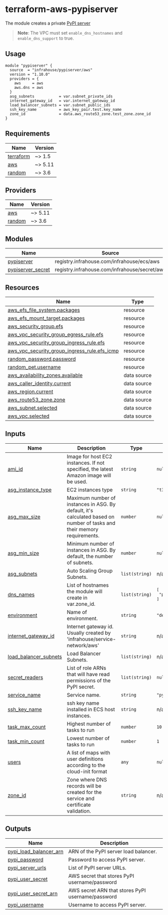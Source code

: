 # terraform-aws-pypiserver
The module creates a private [PyPI server](https://github.com/pypiserver/pypiserver)

> **Note**: The VPC must set `enable_dns_hostnames` and  `enable_dns_support` to true.

## Usage

```hcl
module "pypiserver" {
  source  = "infrahouse/pypiserver/aws"
  version = "1.10.0"
  providers = {
    aws     = aws
    aws.dns = aws
  }
  asg_subnets           = var.subnet_private_ids
  internet_gateway_id   = var.internet_gateway_id
  load_balancer_subnets = var.subnet_public_ids
  ssh_key_name          = aws_key_pair.test.key_name
  zone_id               = data.aws_route53_zone.test_zone.zone_id
}
```
## Requirements

| Name | Version |
|------|---------|
| <a name="requirement_terraform"></a> [terraform](#requirement\_terraform) | ~> 1.5 |
| <a name="requirement_aws"></a> [aws](#requirement\_aws) | ~> 5.11 |
| <a name="requirement_random"></a> [random](#requirement\_random) | ~> 3.6 |

## Providers

| Name | Version |
|------|---------|
| <a name="provider_aws"></a> [aws](#provider\_aws) | ~> 5.11 |
| <a name="provider_random"></a> [random](#provider\_random) | ~> 3.6 |

## Modules

| Name | Source | Version |
|------|--------|---------|
| <a name="module_pypiserver"></a> [pypiserver](#module\_pypiserver) | registry.infrahouse.com/infrahouse/ecs/aws | 5.8.1 |
| <a name="module_pypiserver_secret"></a> [pypiserver\_secret](#module\_pypiserver\_secret) | registry.infrahouse.com/infrahouse/secret/aws | 1.0.0 |

## Resources

| Name | Type |
|------|------|
| [aws_efs_file_system.packages](https://registry.terraform.io/providers/hashicorp/aws/latest/docs/resources/efs_file_system) | resource |
| [aws_efs_mount_target.packages](https://registry.terraform.io/providers/hashicorp/aws/latest/docs/resources/efs_mount_target) | resource |
| [aws_security_group.efs](https://registry.terraform.io/providers/hashicorp/aws/latest/docs/resources/security_group) | resource |
| [aws_vpc_security_group_egress_rule.efs](https://registry.terraform.io/providers/hashicorp/aws/latest/docs/resources/vpc_security_group_egress_rule) | resource |
| [aws_vpc_security_group_ingress_rule.efs](https://registry.terraform.io/providers/hashicorp/aws/latest/docs/resources/vpc_security_group_ingress_rule) | resource |
| [aws_vpc_security_group_ingress_rule.efs_icmp](https://registry.terraform.io/providers/hashicorp/aws/latest/docs/resources/vpc_security_group_ingress_rule) | resource |
| [random_password.password](https://registry.terraform.io/providers/hashicorp/random/latest/docs/resources/password) | resource |
| [random_pet.username](https://registry.terraform.io/providers/hashicorp/random/latest/docs/resources/pet) | resource |
| [aws_availability_zones.available](https://registry.terraform.io/providers/hashicorp/aws/latest/docs/data-sources/availability_zones) | data source |
| [aws_caller_identity.current](https://registry.terraform.io/providers/hashicorp/aws/latest/docs/data-sources/caller_identity) | data source |
| [aws_region.current](https://registry.terraform.io/providers/hashicorp/aws/latest/docs/data-sources/region) | data source |
| [aws_route53_zone.zone](https://registry.terraform.io/providers/hashicorp/aws/latest/docs/data-sources/route53_zone) | data source |
| [aws_subnet.selected](https://registry.terraform.io/providers/hashicorp/aws/latest/docs/data-sources/subnet) | data source |
| [aws_vpc.selected](https://registry.terraform.io/providers/hashicorp/aws/latest/docs/data-sources/vpc) | data source |

## Inputs

| Name | Description | Type | Default | Required |
|------|-------------|------|---------|:--------:|
| <a name="input_ami_id"></a> [ami\_id](#input\_ami\_id) | Image for host EC2 instances. If not specified, the latest Amazon image will be used. | `string` | `null` | no |
| <a name="input_asg_instance_type"></a> [asg\_instance\_type](#input\_asg\_instance\_type) | EC2 instances type | `string` | `"t3.micro"` | no |
| <a name="input_asg_max_size"></a> [asg\_max\_size](#input\_asg\_max\_size) | Maximum number of instances in ASG. By default, it's calculated based on number of tasks and their memory requirements. | `number` | `null` | no |
| <a name="input_asg_min_size"></a> [asg\_min\_size](#input\_asg\_min\_size) | Minimum number of instances in ASG. By default, the number of subnets. | `number` | `null` | no |
| <a name="input_asg_subnets"></a> [asg\_subnets](#input\_asg\_subnets) | Auto Scaling Group Subnets. | `list(string)` | n/a | yes |
| <a name="input_dns_names"></a> [dns\_names](#input\_dns\_names) | List of hostnames the module will create in var.zone\_id. | `list(string)` | <pre>[<br/>  "pypiserver"<br/>]</pre> | no |
| <a name="input_environment"></a> [environment](#input\_environment) | Name of environment. | `string` | `"development"` | no |
| <a name="input_internet_gateway_id"></a> [internet\_gateway\_id](#input\_internet\_gateway\_id) | Internet gateway id. Usually created by 'infrahouse/service-network/aws' | `string` | n/a | yes |
| <a name="input_load_balancer_subnets"></a> [load\_balancer\_subnets](#input\_load\_balancer\_subnets) | Load Balancer Subnets. | `list(string)` | n/a | yes |
| <a name="input_secret_readers"></a> [secret\_readers](#input\_secret\_readers) | List of role ARNs that will have read permissions of the PyPI secret. | `list(string)` | `null` | no |
| <a name="input_service_name"></a> [service\_name](#input\_service\_name) | Service name. | `string` | `"pypiserver"` | no |
| <a name="input_ssh_key_name"></a> [ssh\_key\_name](#input\_ssh\_key\_name) | ssh key name installed in ECS host instances. | `string` | n/a | yes |
| <a name="input_task_max_count"></a> [task\_max\_count](#input\_task\_max\_count) | Highest number of tasks to run | `number` | `10` | no |
| <a name="input_task_min_count"></a> [task\_min\_count](#input\_task\_min\_count) | Lowest number of tasks to run | `number` | `1` | no |
| <a name="input_users"></a> [users](#input\_users) | A list of maps with user definitions according to the cloud-init format | `any` | `null` | no |
| <a name="input_zone_id"></a> [zone\_id](#input\_zone\_id) | Zone where DNS records will be created for the service and certificate validation. | `string` | n/a | yes |

## Outputs

| Name | Description |
|------|-------------|
| <a name="output_pypi_load_balancer_arn"></a> [pypi\_load\_balancer\_arn](#output\_pypi\_load\_balancer\_arn) | ARN of the PyPI server load balancer. |
| <a name="output_pypi_password"></a> [pypi\_password](#output\_pypi\_password) | Password to access PyPI server. |
| <a name="output_pypi_server_urls"></a> [pypi\_server\_urls](#output\_pypi\_server\_urls) | List of PyPI server URLs. |
| <a name="output_pypi_user_secret"></a> [pypi\_user\_secret](#output\_pypi\_user\_secret) | AWS secret that stores PyPI username/password |
| <a name="output_pypi_user_secret_arn"></a> [pypi\_user\_secret\_arn](#output\_pypi\_user\_secret\_arn) | AWS secret ARN that stores PyPI username/password |
| <a name="output_pypi_username"></a> [pypi\_username](#output\_pypi\_username) | Username to access PyPI server. |
